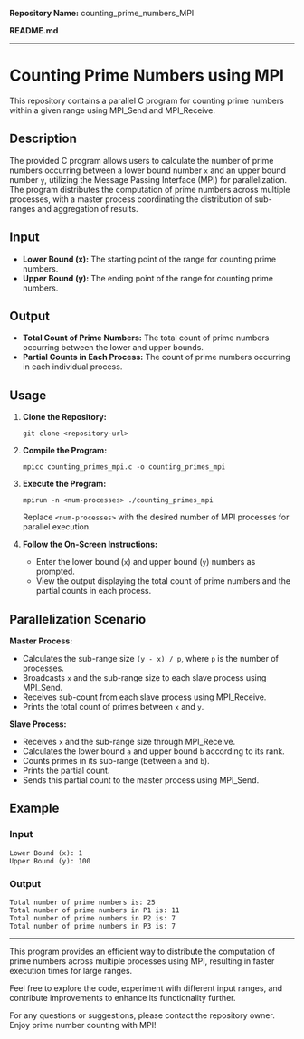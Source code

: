 **Repository Name:** counting_prime_numbers_MPI

**README.md**

---

# Counting Prime Numbers using MPI

This repository contains a parallel C program for counting prime numbers within a given range using MPI_Send and MPI_Receive.

## Description

The provided C program allows users to calculate the number of prime numbers occurring between a lower bound number `x` and an upper bound number `y`, utilizing the Message Passing Interface (MPI) for parallelization. The program distributes the computation of prime numbers across multiple processes, with a master process coordinating the distribution of sub-ranges and aggregation of results.

## Input

- **Lower Bound (x):** The starting point of the range for counting prime numbers.
- **Upper Bound (y):** The ending point of the range for counting prime numbers.

## Output

- **Total Count of Prime Numbers:** The total count of prime numbers occurring between the lower and upper bounds.
- **Partial Counts in Each Process:** The count of prime numbers occurring in each individual process.

## Usage

1. **Clone the Repository:**
   ```
   git clone <repository-url>
   ```

2. **Compile the Program:**
   ```
   mpicc counting_primes_mpi.c -o counting_primes_mpi
   ```

3. **Execute the Program:**
   ```
   mpirun -n <num-processes> ./counting_primes_mpi
   ```

   Replace `<num-processes>` with the desired number of MPI processes for parallel execution.

4. **Follow the On-Screen Instructions:**
   - Enter the lower bound (`x`) and upper bound (`y`) numbers as prompted.
   - View the output displaying the total count of prime numbers and the partial counts in each process.

## Parallelization Scenario

**Master Process:**
- Calculates the sub-range size `(y - x) / p`, where `p` is the number of processes.
- Broadcasts `x` and the sub-range size to each slave process using MPI_Send.
- Receives sub-count from each slave process using MPI_Receive.
- Prints the total count of primes between `x` and `y`.

**Slave Process:**
- Receives `x` and the sub-range size through MPI_Receive.
- Calculates the lower bound `a` and upper bound `b` according to its rank.
- Counts primes in its sub-range (between `a` and `b`).
- Prints the partial count.
- Sends this partial count to the master process using MPI_Send.

## Example

### Input
```
Lower Bound (x): 1
Upper Bound (y): 100
```

### Output
```
Total number of prime numbers is: 25
Total number of prime numbers in P1 is: 11
Total number of prime numbers in P2 is: 7
Total number of prime numbers in P3 is: 7
```

---

This program provides an efficient way to distribute the computation of prime numbers across multiple processes using MPI, resulting in faster execution times for large ranges.

Feel free to explore the code, experiment with different input ranges, and contribute improvements to enhance its functionality further.

For any questions or suggestions, please contact the repository owner. Enjoy prime number counting with MPI!

